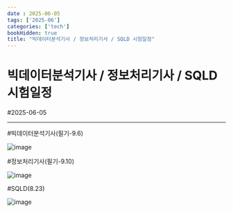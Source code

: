 ```yaml
---
date : 2025-06-05
tags: ['2025-06']
categories: ['tech']
bookHidden: true
title: "빅데이터분석기사 / 정보처리기사 / SQLD 시험일정"
---
```


# 빅데이터분석기사 / 정보처리기사 / SQLD 시험일정

#2025-06-05

---

#빅데이터분석기사(필기-9.6)

![image](https://github.com/user-attachments/assets/450acee9-14d3-45ed-837b-65da11a3190b)

#정보처리기사(필기-9.10)

![image](https://github.com/user-attachments/assets/bb87e662-b3ee-4a0e-b807-87cb31878766)

#SQLD(8.23)

![image](https://github.com/user-attachments/assets/e3e6be17-6082-4756-ae49-fa904423854a)
